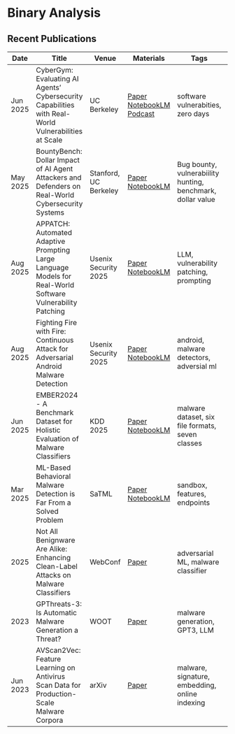 # Binary Analysis

## Recent Publications

| Date |Title | Venue | Materials | Tags | Code | Summary |
| --- | --- | --- | --- | --- | --- | --- |
| Jun 2025 | CyberGym: Evaluating AI Agents’ Cybersecurity Capabilities with Real-World Vulnerabilities at Scale | UC Berkeley | [Paper](https://arxiv.org/pdf/2506.02548) [NotebookLM](https://notebooklm.google.com/notebook/3209f85a-d687-45bf-98c3-e3d8f6b70ae0) [Podcast](https://notebooklm.google.com/notebook/3209f85a-d687-45bf-98c3-e3d8f6b70ae0/audio)| software vulnerabities, zero days | [GitHub](https://github.com/sunblaze-ucb/cybergym) | |
| May 2025 | BountyBench: Dollar Impact of AI Agent Attackers and Defenders on Real-World Cybersecurity Systems | Stanford, UC Berkeley | [Paper](https://arxiv.org/pdf/2505.15216) [NotebookLM](https://notebooklm.google.com/notebook/2b699fb1-684f-422d-9873-fa701022f623?authuser=2)| Bug bounty, vulnerabiility hunting, benchmark, dollar value | [GitHub](https://bountybench.github.io) | |
| Aug 2025 | APPATCH: Automated Adaptive Prompting Large Language Models for Real-World Software Vulnerability Patching | Usenix Security 2025 | [Paper](https://www.usenix.org/system/files/conference/usenixsecurity25/sec25cycle1-prepub-1174-nong.pdf) [NotebookLM](https://notebooklm.google.com/notebook/199faa9a-8cf1-414b-975e-e878487ac78b?authuser=2)| LLM, vulnerability patching, prompting | | |
| Aug 2025 | Fighting Fire with Fire: Continuous Attack for Adversarial Android Malware Detection | Usenix Security 2025 | [Paper](https://www.usenix.org/system/files/conference/usenixsecurity25/sec25cycle1-prepub-277-zhang-yinyuan.pdf) [NotebookLM](https://notebooklm.google.com/notebook/2bc653a6-020f-46cd-9500-061dd15fc796?authuser=2) | android, malware detectors, adversial ml | | |
| Jun 2025 | EMBER2024 - A Benchmark Dataset for Holistic Evaluation of Malware Classifiers | KDD 2025 | [Paper](https://arxiv.org/pdf/2506.05074) [NotebookLM](https://notebooklm.google.com/notebook/a620e5b7-b2bd-48cd-8757-bee43b7c6b00?authuser=3)| malware dataset, six file formats, seven classes | [GitHub](https://github.com/FutureComputing4AI/EMBER2024)| |
| Mar 2025 | ML-Based Behavioral Malware Detection is Far From a Solved Problem | SaTML | [Paper](https://arxiv.org/pdf/2405.06124) [NotebookLM](https://notebooklm.google.com/notebook/f3f9c5e8-a952-4f75-afba-eff039ef3646?authuser=3) | sandbox, features, endpoints | | |
| 2025 |  Not All Benignware Are Alike: Enhancing Clean-Label Attacks on Malware Classifiers | WebConf | [Paper](https://openreview.net/pdf?id=X8oa3cJEfv) | adversarial ML, malware classifier | | |
| 2023 | GPThreats-3: Is Automatic Malware Generation a Threat? | WOOT | [Paper](https://wootconference.org/papers/woot23-paper8.pdf) | malware generation, GPT3, LLM | | |
| Jun 2023 | AVScan2Vec: Feature Learning on Antivirus Scan Data for Production-Scale Malware Corpora | arXiv | [Paper](https://arxiv.org/pdf/2306.06228) | malware, signature, embedding, online indexing | | |
